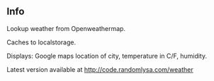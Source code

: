 ## Info
Lookup weather from Openweathermap.

Caches to localstorage.

Displays: Google maps location of city, temperature in C/F, humidity.

Latest version available at http://code.randomlysa.com/weather
